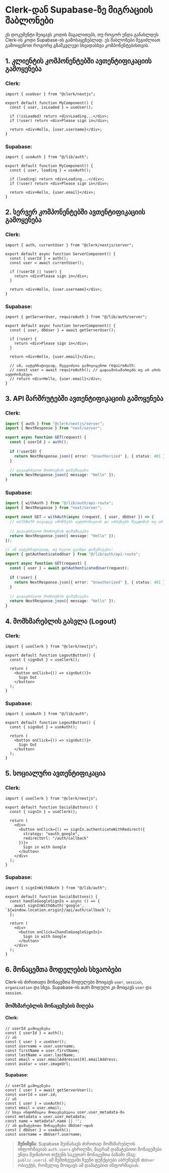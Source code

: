 # Clerk-დან Supabase-ზე მიგრაციის შაბლონები

ეს დოკუმენტი შეიცავს კოდის მაგალითებს, თუ როგორ უნდა განახლდეს Clerk-ის კოდი Supabase-ის გამოსაყენებლად. ეს შაბლონები შეგიძლიათ გამოიყენოთ როგორც გზამკვლევი სხვადასხვა კომპონენტებისთვის.

## 1. კლიენტის კომპონენტებში ავთენტიფიკაციის გამოყენება

### Clerk:
```tsx
import { useUser } from "@clerk/nextjs";

export default function MyComponent() {
  const { user, isLoaded } = useUser();
  
  if (!isLoaded) return <div>Loading...</div>;
  if (!user) return <div>Please sign in</div>;
  
  return <div>Hello, {user.username}</div>;
}
```

### Supabase:
```tsx
import { useAuth } from "@/lib/auth";

export default function MyComponent() {
  const { user, loading } = useAuth();
  
  if (loading) return <div>Loading...</div>;
  if (!user) return <div>Please sign in</div>;
  
  return <div>Hello, {user.email}</div>;
}
```

## 2. სერვერ კომპონენტებში ავთენტიფიკაციის გამოყენება

### Clerk:
```tsx
import { auth, currentUser } from "@clerk/nextjs/server";

export default async function ServerComponent() {
  const { userId } = auth();
  const user = await currentUser();
  
  if (!userId || !user) {
    return <div>Please sign in</div>;
  }
  
  return <div>Hello, {user.username}</div>;
}
```

### Supabase:
```tsx
import { getServerUser, requireAuth } from "@/lib/auth/server";

export default async function ServerComponent() {
  const { user, dbUser } = await getServerUser();
  
  if (!user) {
    return <div>Please sign in</div>;
  }
  
  return <div>Hello, {user.email}</div>;
  
  // ან, ალტერნატიულად, შეგვიძლია გამოვიყენოთ requireAuth:
  // const user = await requireAuth(); // გადაამისამართებს თუ არ არის ავტორიზებული
  // return <div>Hello, {user.email}</div>;
}
```

## 3. API მარშრუტებში ავთენტიფიკაციის გამოყენება

### Clerk:
```ts
import { auth } from "@clerk/nextjs/server";
import { NextResponse } from "next/server";

export async function GET(request) {
  const { userId } = auth();
  
  if (!userId) {
    return NextResponse.json({ error: "Unauthorized" }, { status: 401 });
  }
  
  // გავაგრძელოთ მოთხოვნის დამუშავება
  return NextResponse.json({ message: "Hello" });
}
```

### Supabase:
```ts
import { withAuth } from "@/lib/auth/api-route";
import { NextResponse } from "next/server";

export const GET = withAuth(async (request, { user, dbUser }) => {
  // withAuth თავადვე ამოწმებს ავტორიზაციას და აბრუნებს შეცდომას თუ არ არის ავტორიზებული
  
  // გავაგრძელოთ მოთხოვნის დამუშავება
  return NextResponse.json({ message: "Hello" });
});

// ან ალტერნატიულად, თუ ხელით გვინდა დამუშავება:
import { getAuthenticatedUser } from "@/lib/auth/api-route";

export async function GET(request) {
  const { user } = await getAuthenticatedUser(request);
  
  if (!user) {
    return NextResponse.json({ error: "Unauthorized" }, { status: 401 });
  }
  
  // გავაგრძელოთ მოთხოვნის დამუშავება
  return NextResponse.json({ message: "Hello" });
}
```

## 4. მომხმარებლის გასვლა (Logout)

### Clerk:
```tsx
import { useClerk } from "@clerk/nextjs";

export default function LogoutButton() {
  const { signOut } = useClerk();
  
  return (
    <button onClick={() => signOut()}>
      Sign Out
    </button>
  );
}
```

### Supabase:
```tsx
import { useAuth } from "@/lib/auth";

export default function LogoutButton() {
  const { signOut } = useAuth();
  
  return (
    <button onClick={() => signOut()}>
      Sign Out
    </button>
  );
}
```

## 5. სოციალური ავთენტიფიკაცია

### Clerk:
```tsx
import { useClerk } from "@clerk/nextjs";

export default function SocialButtons() {
  const { signIn } = useClerk();
  
  return (
    <div>
      <button onClick={() => signIn.authenticateWithRedirect({
        strategy: "oauth_google",
        redirectUrl: "/auth/callback"
      })}>
        Sign in with Google
      </button>
    </div>
  );
}
```

### Supabase:
```tsx
import { signInWithOAuth } from "@/lib/auth";

export default function SocialButtons() {
  const handleGoogleSignIn = async () => {
    await signInWithOAuth('google', `${window.location.origin}/api/auth/callback`);
  };
  
  return (
    <div>
      <button onClick={handleGoogleSignIn}>
        Sign in with Google
      </button>
    </div>
  );
}
```

## 6. მონაცემთა მოდელების სხვაობები

Clerk-ის ძირითადი მონაცემთა მოდელები მოიცავს `user`, `session`, `organization` და სხვა. Supabase-ის auth მოდული კი მოიცავს `user` და `session`.

### მომხმარებლის მონაცემების მიღება

#### Clerk:
```tsx
// userId გამოყენება
const { userId } = auth();
// ან
const { user } = useUser();
const username = user.username;
const firstName = user.firstName;
const lastName = user.lastName;
const email = user.emailAddresses[0].emailAddress;
const avatar = user.imageUrl;
```

#### Supabase:
```tsx
// userId გამოყენება
const { user } = await getServerUser();
const userId = user.id;
// ან
const { user } = useAuth();
const email = user.email;
// სხვა ინფორმაცია მოთავსებულია user.user_metadata-ში
const metadata = user.user_metadata;
const name = metadata?.name || '';
// ან დამატებითი მონაცემები dbUser-იდან
const { dbUser } = useAuth();
const username = dbUser?.username;
```

> **შენიშვნა**: Supabase შეინახავს ძირითად მომხმარებლის ინფორმაციას `auth.users` ცხრილში, მაგრამ დამატებითი მონაცემები უნდა შეინახოთ თქვენს საკუთარ მონაცემთა ბაზაში (მაგ: `public.users`). ამ შემთხვევაში ჩვენი ფუნქციები აბრუნებენ `dbUser` ობიექტს, რომელიც მოიცავს ამ დამატებით ინფორმაციას.